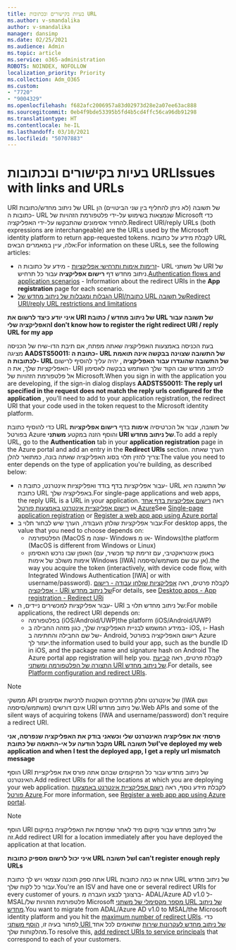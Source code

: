 ```yaml
---
title: בעיות בקישורים ובכתובות URL
ms.author: v-smandalika
author: v-smandalika
manager: dansimp
ms.date: 02/25/2021
ms.audience: Admin
ms.topic: article
ms.service: o365-administration
ROBOTS: NOINDEX, NOFOLLOW
localization_priority: Priority
ms.collection: Adm_O365
ms.custom:
- "7720"
- "9004329"
ms.openlocfilehash: f682afc2006957a83d02973d28e2a07ee63ac888
ms.sourcegitcommit: 0eb4f9bde53395b5fd4b5cd4ffc56ca96db91298
ms.translationtype: HT
ms.contentlocale: he-IL
ms.lasthandoff: 03/10/2021
ms.locfileid: "50707883"
---
```

# <a name="issues-with-links-and-urls"></a><span data-ttu-id="5edd0-102">בעיות בקישורים ובכתובות URL</span><span class="sxs-lookup"><span data-stu-id="5edd0-102">Issues with links and URLs</span></span>

<span data-ttu-id="5edd0-103">URI של ניתוב מחדש/כתובות URL של תשובה (לא ניתן להחליף בין שני הביטויים) הן כתובות ה- URL שנמצאות בשימוש על-ידי פלטפורמת הזהויות של Microsoft כדי להחזיר אסימונים שהתבקשו על-ידי האפליקציה.</span><span class="sxs-lookup"><span data-stu-id="5edd0-103">Redirect URI/reply URLs (both expressions are interchangeable) are the URLs used by the Microsoft identity platform to return app-requested tokens.</span></span> <span data-ttu-id="5edd0-104">לקבלת מידע על כתובות URL אלה, עיין במאמרים הבאים:</span><span class="sxs-lookup"><span data-stu-id="5edd0-104">For information on these URLs, see the following articles:</span></span>

- <span data-ttu-id="5edd0-105">[זרימות אימות ותרחישי אפליקציות](https://docs.microsoft.com/azure/active-directory/develop/authentication-flows-app-scenarios) - מידע על כתובות ה- URL של משתני URI של ניתוב מחדש דף **רישום אפליקציה** עבור כל תרחיש.</span><span class="sxs-lookup"><span data-stu-id="5edd0-105">[Authentication flows and application scenarios](https://docs.microsoft.com/azure/active-directory/develop/authentication-flows-app-scenarios) - Information about the redirect URIs in the **App registration** page for each scenario.</span></span>
- [<span data-ttu-id="5edd0-106">הגבלות ומגבלות של ניתוב מחדש של URI/כתובת URL של תשובה</span><span class="sxs-lookup"><span data-stu-id="5edd0-106">Redirect URI/reply URL restrictions and limitations</span></span>](https://docs.microsoft.com/azure/active-directory/develop/reply-url)

<span data-ttu-id="5edd0-107">**איני יודע כיצד לרשום את URI של ניתוב מחדש / כתובת URL של תשובה עבור האפליקציה שלי**</span><span class="sxs-lookup"><span data-stu-id="5edd0-107">**I don't know how to register the right redirect URI / reply URL for my app**</span></span>

<span data-ttu-id="5edd0-108">בעת הכניסה באמצעות האפליקציה שאתה מפתח, אם תיבת הדו-שיח של הכניסה מציגה **AADSTS50011: כתובת ה- URL של התשובה שצוינה בבקשה אינה תואמת לכתובות ה- URL של התשובה שהוגדרו עבור האפליקציה <your app ID>**, יהיה עליך להוסיף לרישום האפליקציות שלך, את ה- URI לניתוב מחדש שבו הקוד שלך השתמש בבקשה לאסימון אל פלטפורמת הזהויות של Microsoft.</span><span class="sxs-lookup"><span data-stu-id="5edd0-108">When you sign in with the application you are developing, if the sign-in dialog displays **AADSTS50011: The reply url specified in the request does not match the reply urls configured for the application <your app ID>**, you'll need to add to your application registration, the redirect URI that your code used in the token request to the Microsoft identity platform.</span></span>

<span data-ttu-id="5edd0-109">כדי להוסיף כתובת URL של תשובה, עבור אל הכרטיסיה **אימות** בדף **רישום אפליקציות** בפורטל Azure והוסף הזנה במקטע **משתני URI של ניתוב מחדש**.</span><span class="sxs-lookup"><span data-stu-id="5edd0-109">To add a reply URL, go to the **Authentication** tab in your **application registration** page in the Azure portal and add an entry in the **Redirect URIs** section.</span></span> <span data-ttu-id="5edd0-110">הערך שאתה צריך להזין תלוי בסוג האפליקציה שאתה בונה, כמתואר להלן:</span><span class="sxs-lookup"><span data-stu-id="5edd0-110">The value you need to enter depends on the type of application you're building, as described below:</span></span>

- <span data-ttu-id="5edd0-111">עבור אפליקציות בדף בודד ואפליקציות אינטרנט, כתובת ה- URL של התשובה היא כתובת URL באפליקציה שלך.</span><span class="sxs-lookup"><span data-stu-id="5edd0-111">For single-page applications and web apps, the reply URL is a URL in your application.</span></span> <span data-ttu-id="5edd0-112">ראה [רישום אפליקציות בדף אחד](https://docs.microsoft.com/azure/active-directory/develop/scenario-spa-app-registration#register-a-redirect-uri) או [רישום אפליקציית אינטרנט באמצעות פורטל Azure](https://docs.microsoft.com/azure/active-directory/develop/scenario-web-app-sign-user-app-registration?tabs=aspnetcore#register-an-app-using-azure-portal)</span><span class="sxs-lookup"><span data-stu-id="5edd0-112">See [Single-page application registration](https://docs.microsoft.com/azure/active-directory/develop/scenario-spa-app-registration#register-a-redirect-uri) or [Register a web app app using Azure portal](https://docs.microsoft.com/azure/active-directory/develop/scenario-web-app-sign-user-app-registration?tabs=aspnetcore#register-an-app-using-azure-portal)</span></span>
- <span data-ttu-id="5edd0-113">עבור אפליקציות שולחן העבודה, הערך שיש לבחור תלוי ב:</span><span class="sxs-lookup"><span data-stu-id="5edd0-113">For desktop apps, the value that you need to choose depends on:</span></span>
    - <span data-ttu-id="5edd0-114">הפלטפורמה (MacOS שונה מ- Windows או מ- Windows)</span><span class="sxs-lookup"><span data-stu-id="5edd0-114">the platform (MacOS is different from Windows or Linux)</span></span>
    - <span data-ttu-id="5edd0-115">האופן שבו נרכש האסימון (באופן אינטראקטיבי, עם זרימת קוד מכשיר, עם אימות משולב של אימות Windows [IWA] אן עם שם משתמש/סיסמה).</span><span class="sxs-lookup"><span data-stu-id="5edd0-115">the way you acquire the token (interactively, with device code flow, with Integrated Windows Authentication [IWA] or with username/password).</span></span>
    <span data-ttu-id="5edd0-116">לקבלת פרטים, ראה [אפליקציות שולחן עבודה - רישום אפליקציה - URi של ניתוב מחדש](https://docs.microsoft.com/azure/active-directory/develop/scenario-desktop-app-registration#redirect-uris)</span><span class="sxs-lookup"><span data-stu-id="5edd0-116">For details, see [Desktop apps - App registration - Redirect URi](https://docs.microsoft.com/azure/active-directory/develop/scenario-desktop-app-registration#redirect-uris)</span></span>
- <span data-ttu-id="5edd0-117">עבור אפליקציות למכשירים ניידים, ה- URI של ניתוב מחדש תלוי ב:</span><span class="sxs-lookup"><span data-stu-id="5edd0-117">For mobile applications, the redirect URI depends on:</span></span>
    - <span data-ttu-id="5edd0-118">בפלטפורמה (iOS/Android/UWP)</span><span class="sxs-lookup"><span data-stu-id="5edd0-118">the platform (iOS/Android/UWP)</span></span>
    - <span data-ttu-id="5edd0-119">במידע המשמש לבניית האפליקציה שלך, כגון מזהה החבילה ב- iOS, ו- Hash של שם החבילה והחתימה ב- Android, רישום האפליקציה בפורטל Azure יעזור לך.</span><span class="sxs-lookup"><span data-stu-id="5edd0-119">the information used to build your app, such as the bundle ID in iOS, and the package name and signature hash on Android The Azure portal app registration will help you.</span></span> <span data-ttu-id="5edd0-120">לקבלת פרטים, ראה [קביעת התצורה של הפלטפורמה ומשתני URI של ניתוב מחדש](https://docs.microsoft.com/azure/active-directory/develop/scenario-mobile-app-registration#platform-configuration-and-redirect-uris).</span><span class="sxs-lookup"><span data-stu-id="5edd0-120">For details, see [Platform configuration and redirect URIs](https://docs.microsoft.com/azure/active-directory/develop/scenario-mobile-app-registration#platform-configuration-and-redirect-uris).</span></span>

> [!NOTE]
> <span data-ttu-id="5edd0-121">ממשקי API של אינטרנט וחלק מהדרכים השקטות לרכישת אסימונים (IWA ושם משתמש/סיסמה) אינם דורשים URI של ניתוב מחדש.</span><span class="sxs-lookup"><span data-stu-id="5edd0-121">Web APIs and some of the silent ways of acquiring tokens (IWA and username/password) don't require a redirect URI.</span></span>

<span data-ttu-id="5edd0-122">**פרסתי את אפליקציה האינטרנט שלי וכשאני בודק את האפליקציה שנפרסה, אני מקבל הודעה על אי-התאמה של כתובת URL של תשובה**</span><span class="sxs-lookup"><span data-stu-id="5edd0-122">**I've deployed my web application and when I test the deployed app, I get a reply url mismatch message**</span></span>

<span data-ttu-id="5edd0-123">הוסף URI של ניתוב מחדש עבור כל המיקומים שבהם אתה פורס את אפליקציית האינטרנט.</span><span class="sxs-lookup"><span data-stu-id="5edd0-123">Add redirect URIs for all the locations at which you are deploying your web application.</span></span> <span data-ttu-id="5edd0-124">לקבלת מידע נוסף, ראה [רשום אפליקציית אינטרנט באמצעות פורטל Azure](https://docs.microsoft.com/azure/active-directory/develop/scenario-web-app-sign-user-app-registration).</span><span class="sxs-lookup"><span data-stu-id="5edd0-124">For more information, see [Register a web app app using Azure portal](https://docs.microsoft.com/azure/active-directory/develop/scenario-web-app-sign-user-app-registration).</span></span>

> [!NOTE]
> <span data-ttu-id="5edd0-125">הוסף URI של ניתוב מחדש עבור מיקום מיד לאחר שפרסת את האפליקציה במיקום זה.</span><span class="sxs-lookup"><span data-stu-id="5edd0-125">Add redirect URI for a location immediately after you have deployed the application at that location.</span></span>

<span data-ttu-id="5edd0-126">**איני יכול לרשום מספיק כתובות URL של תשובה**</span><span class="sxs-lookup"><span data-stu-id="5edd0-126">**I can't register enough reply URLs**</span></span>

<span data-ttu-id="5edd0-127">אתה ספק תוכנה עצמאי ויש לך כתובת URL אחת או כמה כתובות URL של ניתוב מחדש עבור כל לקוח שלך.</span><span class="sxs-lookup"><span data-stu-id="5edd0-127">You're an ISV and have one or several redirect URIs for every customer of yours.</span></span> <span data-ttu-id="5edd0-128">ברצונך לבצע העברה מ- ADAL/Azure AD v1.0 ל- MSAL/פלטפורמת הזהויות של Microsoft [מספר מקסימלי של משתני URL של ניתוב מחדש](https://docs.microsoft.com/azure/active-directory/develop/reply-url#maximum-number-of-redirect-uris).</span><span class="sxs-lookup"><span data-stu-id="5edd0-128">You want to migrate from ADAL/Azure AD v1.0 to MSAL/the Microsoft identity platform and you hit the [maximum number of redirect URIs](https://docs.microsoft.com/azure/active-directory/develop/reply-url#maximum-number-of-redirect-uris).</span></span> <span data-ttu-id="5edd0-129">כדי לפתור בעיה זו, [הוסף משתני URI של ניתוב מחדש לעקרונות שירות](https://docs.microsoft.com/azure/active-directory/develop/reply-url#add-redirect-uris-to-service-principals) שתואמים לכל אחד מהלקוחות שלך.</span><span class="sxs-lookup"><span data-stu-id="5edd0-129">To resolve this, [add redirect URIs to service principals](https://docs.microsoft.com/azure/active-directory/develop/reply-url#add-redirect-uris-to-service-principals) that correspond to each of your customers.</span></span>
